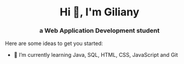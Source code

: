 <h1 align="center">Hi 👋, I'm Giliany</h1>
<h3 align="center">a Web Application Development student </h3>

Here are some ideas to get you started:
- 🌱 I’m currently learning Java, SQL, HTML, CSS, JavaScript and Git
